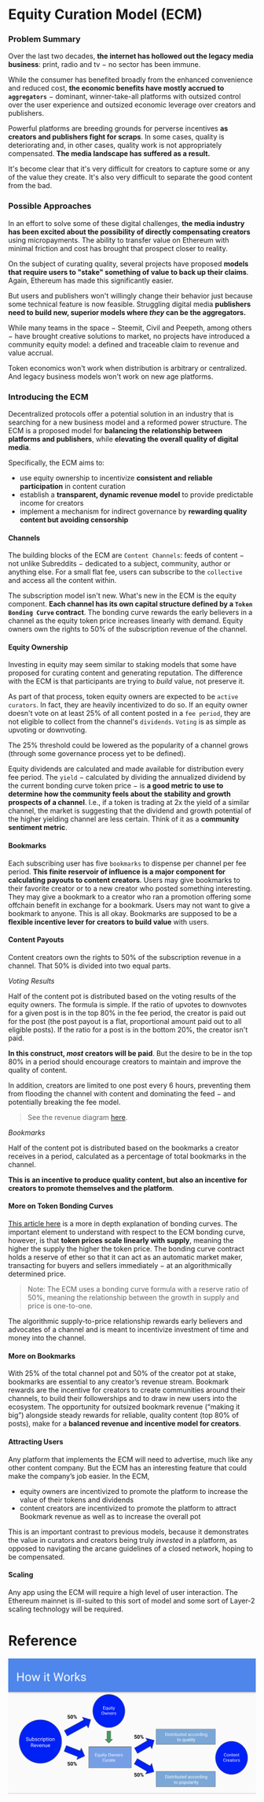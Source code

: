 
# **Equity Curation Model (ECM)**

### **Problem Summary**
Over the last two decades, **the internet has hollowed out the legacy media business**: print, radio and tv &#8722; no sector has been immune. 

While the consumer has benefited broadly from the enhanced convenience and reduced cost, **the economic benefits have mostly accrued to `aggregators`** &#8722; dominant, winner-take-all platforms with outsized control over the user experience and outsized  economic leverage over creators and publishers. 

Powerful platforms are breeding grounds for perverse incentives **as creators and publishers fight for scraps**. In some cases, quality is deteriorating and, in other cases, quality work is not appropriately compensated. **The media landscape has suffered as a result.**

It's become clear that it's very difficult for creators to capture some or any of the value they create. It's also very difficult to separate the good content from the bad.


### **Possible Approaches**
In an effort to solve some of these digital challenges, **the media industry has been excited about the possibility of directly compensating creators** using micropayments. The ability to transfer value on Ethereum with minimal friction and cost has brought that prospect closer to reality. 

On the subject of curating quality, several projects have proposed **models that require users to "stake" something of value to back up their claims**. Again, Ethereum has made this significantly easier.

But users and publishers won't willingly change their behavior just because some technical feature is now feasible. Struggling digital media **publishers need to build new, superior models where *they* can be the aggregators.** 

While many teams in the space &#8722; Steemit, Civil and Peepeth, among others &#8722; have brought creative solutions to market, no projects have introduced a community equity model: a defined and traceable claim to revenue and value accrual. 

Token economics won't work when distribution is arbitrary or centralized. And legacy business models won't work on new age platforms.


### **Introducing the ECM**

Decentralized protocols offer a potential solution in an industry that is searching for a new business model and a reformed power structure. The ECM is a proposed model for **balancing the relationship between platforms and publishers**, while **elevating the overall quality of digital media**. 

Specifically, the ECM aims to:
- use equity ownership to incentivize **consistent and reliable participation** in content curation
- establish a **transparent, dynamic revenue model** to provide predictable income for creators
- implement a mechanism for indirect governance by **rewarding quality content but avoiding censorship**

#### Channels
The building blocks of the ECM are `Content Channels`: feeds of content &#8722; not unlike Subreddits &#8722; dedicated to a subject, community, author or anything else. For a small flat fee, users can subscribe to the `collective` and access all the content within.

The subscription model isn't new. What's new in the ECM is the equity component. **Each channel has its own capital structure defined by a `Token Bonding Curve` contract**.  The bonding curve rewards the early believers in a channel as the equity token price increases linearly with demand. Equity owners own the rights to 50% of the subscription revenue of the channel.

#### Equity Ownership
Investing in equity may seem similar to staking models that some have proposed for curating content and generating reputation. The difference with the ECM is that participants are trying to *build* value, not preserve it. 

As part of that process, token equity owners are expected to be `active curators`. In fact, they are heavily incentivized to do so. If an equity owner doesn't vote on at least 25% of all content posted in a `fee period`, they are not eligible to collect from the channel's `dividends`. `Voting` is as simple as upvoting or downvoting. 

The 25% threshold could be lowered as the popularity of a channel grows (through some governance process yet to be defined). 

Equity dividends are calculated and made available for distribution every fee period. The `yield` &#8722; calculated by dividing the annualized dividend by the current bonding curve token price &#8722; is **a good metric to use to determine how the community feels about the stability and growth prospects of a channel**. I.e., if a token is trading at 2x the yield of a similar channel, the market is suggesting that the dividend and growth potential of the higher yielding channel are less certain. Think of it as a **community sentiment metric**.

#### Bookmarks
Each subscribing user has five `bookmarks` to dispense per channel per fee period. **This finite reservoir of influence is a major component for calculating payouts to content creators**. Users may give bookmarks to their favorite creator or to a new creator who posted something interesting. They may give a bookmark to a creator who ran a promotion offering some offchain benefit in exchange for a bookmark. Users may not want to give a bookmark to anyone. This is all okay. Bookmarks are supposed to be a **flexible incentive lever for creators to build value** with users. 

#### Content Payouts
Content creators own the rights to 50% of the subscription revenue in a channel. That 50% is divided into two equal parts. 

*Voting Results* 

Half of the content pot is distributed based on the voting results of the equity owners. The formula is simple. If the ratio of upvotes to downvotes for a given post is in the top 80% in the fee period, the creator is paid out for the post (the post payout is a flat, proportional amount paid out to all eligible posts). If the ratio for a post is in the bottom 20%, the creator isn't paid. 

**In this construct, *most* creators will be paid**. But the desire to be in the top 80% in a period should encourage creators to maintain and improve the quality of content.

In addition, creators are limited to one post every 6 hours, preventing them from flooding the channel with content and dominating the feed &#8722; and potentially breaking the fee model.

> See the revenue diagram <a href="#ref">here</a>.

*Bookmarks*

Half of the content pot is distributed based on the bookmarks a creator receives in a period, calculated as a percentage of total bookmarks in the channel.

**This is an incentive to produce quality content, but also an incentive for creators to promote themselves and the platform**.

#### More on Token Bonding Curves

[This article here](https://medium.com/coinmonks/token-bonding-curves-explained-7a9332198e0e) is a more in depth explanation of bonding curves. The important element to understand with respect to the ECM bonding curve, however, is that **token prices scale linearly with supply**, meaning the higher the supply the higher the token price. The bonding curve contract holds a reserve of ether so that it can act as an automatic market maker, transacting for buyers and sellers immediately &#8722; at an algorithmically determined price. 

> Note: The ECM uses a bonding curve formula with a reserve ratio of 50%, meaning the relationship between the growth in supply and price is one-to-one. 

The algorithmic supply-to-price relationship rewards early believers and advocates of a channel and is meant to incentivize investment of time and money into the channel.


#### More on Bookmarks
With 25% of the total channel pot and 50% of the creator pot at stake, bookmarks are essential to any creator’s revenue stream. Bookmark rewards are the incentive for creators to create communities around their channels, to build their followerships and to draw in new users into the ecosystem. The opportunity for outsized bookmark revenue (“making it big”) alongside steady rewards for reliable, quality content (top 80% of posts), make for a **balanced revenue and incentive model for creators**.

#### Attracting Users

Any platform that implements the ECM will need to advertise, much like any other content company. But the ECM has an interesting feature that could make the company’s job easier. In the ECM,
- equity owners are incentivized to promote the platform to increase the value of their tokens and dividends
- content creators are incentivized to promote the platform to attract Bookmark revenue as well as to increase the overall pot

This is an important contrast to previous models, because it demonstrates the value in curators and creators being truly *invested* in a platform, as opposed to navigating the arcane guidelines of a closed network, hoping to be compensated.

#### Scaling
Any app using the ECM will require a high level of user interaction. The Ethereum mainnet is ill-suited to this sort of model and some sort of Layer-2 scaling technology will be required. 
<div id="ref"/>

# **Reference**

![how-it-works](./how-it-works.png)
